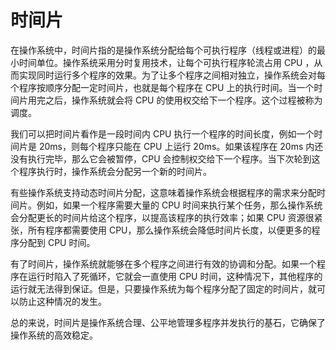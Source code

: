 # 时间片
在操作系统中，时间片指的是操作系统分配给每个可执行程序（线程或进程）的最小时间单位。操作系统采用分时复用技术，让每个可执行程序轮流占用 CPU ，从而实现同时运行多个程序的效果。为了让多个程序之间相对独立，操作系统会对每个程序按顺序分配一定时间片，也就是每个程序在 CPU 上的执行时间。当一个时间片用完之后，操作系统就会将 CPU 的使用权交给下一个程序。这个过程被称为调度。

我们可以把时间片看作是一段时间内 CPU 执行一个程序的时间长度，例如一个时间片是 20ms，则每个程序只能在 CPU 上运行 20ms。如果该程序在 20ms 内还没有执行完毕，那么它会被暂停，CPU 会控制权交给下一个程序。当下次轮到这个程序执行时，操作系统会分配另一个新的时间片。

有些操作系统支持动态时间片分配，这意味着操作系统会根据程序的需求来分配时间片。例如，如果一个程序需要大量的 CPU 时间来执行某个任务，那么操作系统会分配更长的时间片给这个程序，以提高该程序的执行效率；如果 CPU 资源很紧张，所有程序都需要使用 CPU，那么操作系统会降低时间片长度，以便更多的程序分配到 CPU 时间。

有了时间片，操作系统就能够在多个程序之间进行有效的协调和分配。如果一个程序在运行时陷入了死循环，它就会一直使用 CPU 时间，这种情况下，其他程序的运行就无法得到保证。但是，只要操作系统为每个程序分配了固定的时间片，就可以防止这种情况的发生。

总的来说，时间片是操作系统合理、公平地管理多程序并发执行的基石，它确保了操作系统的高效稳定。